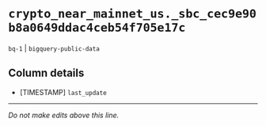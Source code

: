 # `crypto_near_mainnet_us._sbc_cec9e90b8a0649ddac4ceb54f705e17c`
`bq-1` | `bigquery-public-data`

## Column details
* [TIMESTAMP] `last_update`

-------------------------------------------------------------------------------
*Do not make edits above this line.*
